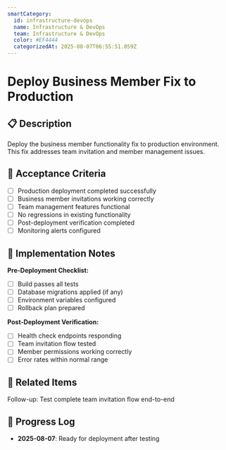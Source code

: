 ```yaml
---
smartCategory:
  id: infrastructure-devops
  name: Infrastructure & DevOps
  team: Infrastructure & DevOps
  color: #EF4444
  categorizedAt: 2025-08-07T06:55:51.059Z
---
```




# Deploy Business Member Fix to Production

## 📋 Description

Deploy the business member functionality fix to production environment. This fix addresses team invitation and member management issues.

## 🎯 Acceptance Criteria

- [ ] Production deployment completed successfully
- [ ] Business member invitations working correctly
- [ ] Team management features functional
- [ ] No regressions in existing functionality
- [ ] Post-deployment verification completed
- [ ] Monitoring alerts configured

## 📝 Implementation Notes

**Pre-Deployment Checklist:**
- [ ] Build passes all tests
- [ ] Database migrations applied (if any)
- [ ] Environment variables configured
- [ ] Rollback plan prepared

**Post-Deployment Verification:**
- [ ] Health check endpoints responding
- [ ] Team invitation flow tested
- [ ] Member permissions working correctly
- [ ] Error rates within normal range

## 🔗 Related Items

Follow-up: Test complete team invitation flow end-to-end

## 📅 Progress Log

- **2025-08-07**: Ready for deployment after testing